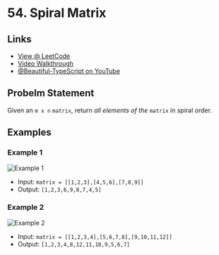 # 54. Spiral Matrix

## Links

* [View @ LeetCode](https://leetcode.com/problems/spiral-matrix/)
* [Video Walkthrough](https://youtu.be/TnAwatby7cU)
* [@Beautiful-TypeScript on YouTube](https://www.youtube.com/@BeautifulTypeScript)

## Probelm Statement

Given an `m x n` `matrix`, return *all elements of the* `matrix` in spiral order.

## Examples

### Example 1
![Example 1](https://assets.leetcode.com/uploads/2020/11/13/spiral1.jpg)

* Input: `matrix = [[1,2,3],[4,5,6],[7,8,9]]`
* Output: `[1,2,3,6,9,8,7,4,5]`

### Example 2
![Example 2](https://assets.leetcode.com/uploads/2020/11/13/spiral.jpg)

* Input: `matrix = [[1,2,3,4],[5,6,7,8],[9,10,11,12]]`
* Output: `[1,2,3,4,8,12,11,10,9,5,6,7]`

